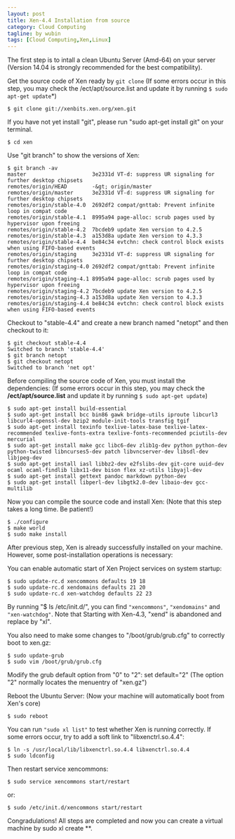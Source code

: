 ```yaml
---
layout: post
title: Xen-4.4 Installation from source
category: Cloud Computing
tagline: by wubin
tags: [Cloud Computing,Xen,Linux]
---
```



The first step is to intall a clean Ubuntu Server (Amd-64) on your server (Version 14.04 is strongly recommended for the best compatibility).


Get the source code of Xen ready by `git clone` (If some errors occur in this step, you may check the /ect/apt/source.list and update it by running `$ sudo apt-get update`*)

<!--more-->

	$ git clone git://xenbits.xen.org/xen.git

If you have not yet install "git", please run "sudo apt-get install git" on your terminal.

	$ cd xen

Use "git branch" to show the versions of Xen:

	$ git branch -av  
	master                     3e2331d VT-d: suppress UR signaling for further desktop chipsets
	remotes/origin/HEAD        -&gt; origin/master
	remotes/origin/master      3e2331d VT-d: suppress UR signaling for further desktop chipsets
	remotes/origin/stable-4.0  2692df2 compat/gnttab: Prevent infinite loop in compat code
	remotes/origin/stable-4.1  8995a94 page-alloc: scrub pages used by hypervisor upon freeing
	remotes/origin/stable-4.2  7bcdeb9 update Xen version to 4.2.5
	remotes/origin/stable-4.3  a153d8a update Xen version to 4.3.3
	remotes/origin/stable-4.4  be84c34 evtchn: check control block exists when using FIFO-based events
	remotes/origin/staging     3e2331d VT-d: suppress UR signaling for further desktop chipsets
	remotes/origin/staging-4.0 2692df2 compat/gnttab: Prevent infinite loop in compat code
	remotes/origin/staging-4.1 8995a94 page-alloc: scrub pages used by hypervisor upon freeing
	remotes/origin/staging-4.2 7bcdeb9 update Xen version to 4.2.5
	remotes/origin/staging-4.3 a153d8a update Xen version to 4.3.3
	remotes/origin/staging-4.4 be84c34 evtchn: check control block exists when using FIFO-based events
	
Checkout to "stable-4.4" and create a new branch named "netopt" and then checkout to it:
															
	$ git checkout stable-4.4
	Switched to branch 'stable-4.4'
	$ git branch netopt
	$ git checkout netopt
	Switched to branch 'net opt'																													   

Before compiling the source code of Xen, you must install the dependencies: (If some errors occur in this step, you may check the **/ect/apt/source.list** and update it by running `$ sudo apt-get update`)

	$ sudo apt-get install build-essential
	$ sudo apt-get install bcc bin86 gawk bridge-utils iproute libcurl3 libcurl4-openssl-dev bzip2 module-init-tools transfig tgif 
	$ sudo apt-get install texinfo texlive-latex-base texlive-latex-recommended texlive-fonts-extra texlive-fonts-recommended pciutils-dev mercurial
	$ sudo apt-get install make gcc libc6-dev zlib1g-dev python python-dev python-twisted libncurses5-dev patch libvncserver-dev libsdl-dev libjpeg-dev
	$ sudo apt-get install iasl libbz2-dev e2fslibs-dev git-core uuid-dev ocaml ocaml-findlib libx11-dev bison flex xz-utils libyajl-dev
	$ sudo apt-get install gettext pandoc markdown python-dev
	$ sudo apt-get install libperl-dev libgtk2.0-dev libaio-dev gcc-multilib

Now you can compile the source code and install Xen: (Note that this step takes a long time. Be patient!)

	$ ./configure
	$ make world
	$ sudo make install

After previous step, Xen is already successfully installed on your machine. However, some post-installation operations is necessary:

You can enable automatic start of Xen Project services on system startup:

	$ sudo update-rc.d xencommons defaults 19 18 
	$ sudo update-rc.d xendomains defaults 21 20 
	$ sudo update-rc.d xen-watchdog defaults 22 23

By running "$ ls /etc/init.d/", you can find `"xencommons"`, `"xendomains"` and `"xen-watchdog"`. Note that Starting with Xen-4.3, "xend" is abandoned and replace by "xl".

You also need to make some changes to "/boot/grub/grub.cfg" to correctly boot to xen.gz:

	$ sudo update-grub
	$ sudo vim /boot/grub/grub.cfg

Modify the grub default option from "0" to "2": set default="2" (The option "2" normally locates the menuentry of "xen.gz")

Reboot the Ubuntu Server: (Now your machine will automatically boot from Xen's core)

    $ sudo reboot

You can run `"sudo xl list"` to test whether Xen is running correctly. If some errors occur, try to add a soft link to "libxenctrl.so.4.4":

    $ ln -s /usr/local/lib/libxenctrl.so.4.4 libxenctrl.so.4.4
	$ sudo ldconfig

Then restart service xencommons:

    $ sudo service xencommons start/restart

or:

    $ sudo /etc/init.d/xencommons start/restart

Congradulations! All steps are completed and now you can create a virtual machine by sudo xl create **.
